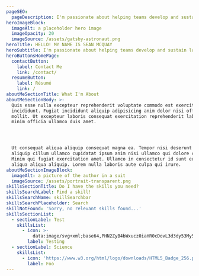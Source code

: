 ```yaml
---
pageSEO:
  pageDescription: I'm passionate about helping teams develop and sustain large-scale projects.
heroImageBlock:
  imageAlt: a placeholder hero image
  imageOpacity: 20
  imageSource: /assets/gatsby-astronaut.png
heroTitle: HELLO! MY NAME IS SEAN MCQUAY
heroSubtitle: I'm passionate about helping teams develop and sustain large-scale projects.
heroButtonsHomePage:
  contactButton:
    label: Contact Me
    link: /contact/
  resumeButton:
    label: Résumé
    link: /
aboutMeSectionTitle: What I'm About
aboutMeSectionBody: >-
  Quis esse nulla excepteur reprehenderit voluptate commodo est exercitation
  incididunt. Fugiat incididunt aliquip adipisicing anim dolor nisi officia
  mollit. Ut excepteur laboris consequat exercitation reprehenderit laboris
  minim officia ullamco duis amet.




  Ut consequat aliqua aliquip consequat magna ea. Tempor nisi deserunt deserunt
  aliquip cillum ullamco cupidatat ipsum anim nisi ullamco qui dolore consequat.
  Minim qui fugiat exercitation amet. Ullamco in consectetur id sunt eu et amet
  aliqua aliqua aliquip. Lorem nulla laboris aute culpa qui irure.
aboutMeSectionImageBlock:
  imageAlt: a picture of the author in a suit
  imageSource: /assets/portrait-transparent.png
skillsSectionTitle: Do I have the skills you need?
skillsSearchLabel: Find a skill!
skillsSearchName: skillSearchbar
skillsSearchPlaceholder: Search
skillNotFound: 'Sorry, no relevant skills found...'
skillsSectionList:
  - sectionLabel: Test
    skillsList:
      - icon: >-
          data:image/svg+xml;base64,PHN2ZyB4bWxucz0iaHR0cDovL3d3dy53My5vcmcvMjAwMC9zdmciIHZpZXdCb3g9Ii0xMS41IC0xMC4yMzE3NCAyMyAyMC40NjM0OCI+CiAgPHRpdGxlPlJlYWN0IExvZ288L3RpdGxlPgogIDxjaXJjbGUgY3g9IjAiIGN5PSIwIiByPSIyLjA1IiBmaWxsPSIjNjFkYWZiIi8+CiAgPGcgc3Ryb2tlPSIjNjFkYWZiIiBzdHJva2Utd2lkdGg9IjEiIGZpbGw9Im5vbmUiPgogICAgPGVsbGlwc2Ugcng9IjExIiByeT0iNC4yIi8+CiAgICA8ZWxsaXBzZSByeD0iMTEiIHJ5PSI0LjIiIHRyYW5zZm9ybT0icm90YXRlKDYwKSIvPgogICAgPGVsbGlwc2Ugcng9IjExIiByeT0iNC4yIiB0cmFuc2Zvcm09InJvdGF0ZSgxMjApIi8+CiAgPC9nPgo8L3N2Zz4K
        label: Testing
  - sectionLabel: Science
    skillsList:
      - icon: 'https://www.w3.org/html/logo/downloads/HTML5_Badge_256.png'
        label: Foo
---
```


